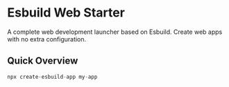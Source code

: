# Esbuild Web Starter

A complete web development launcher based on Esbuild. Create web apps with no extra configuration.

## Quick Overview

```js
npx create-esbuild-app my-app
```
